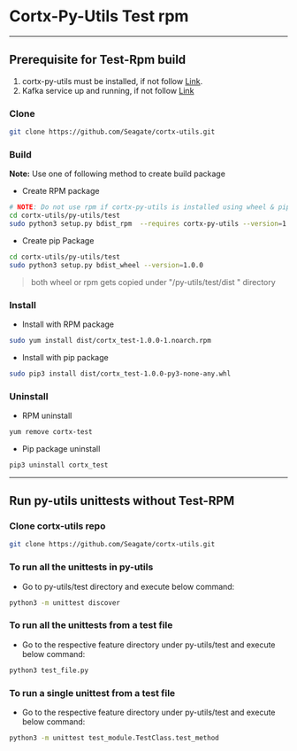 <!--                                                                            
CORTX-Py-Utils: CORTX Python common library.                                    
Copyright (c) 2021 Seagate Technology LLC and/or its Affiliates                 
This program is free software: you can redistribute it and/or modify            
it under the terms of the GNU Affero General Public License as published        
by the Free Software Foundation, either version 3 of the License, or            
(at your option) any later version.                                             
This program is distributed in the hope that it will be useful,                 
but WITHOUT ANY WARRANTY; without even the implied warranty of                  
MERCHANTABILITY or FITNESS FOR A PARTICULAR PURPOSE. See the                    
GNU Affero General Public License for more details.                             
You should have received a copy of the GNU Affero General Public License        
along with this program. If not, see <https://www.gnu.org/licenses/>.           
For any questions about this software or licensing,                             
please email opensource@seagate.com or cortx-questions@seagate.com.             
-->

# Cortx-Py-Utils Test rpm

---

## Prerequisite for Test-Rpm build

1. cortx-py-utils must be installed, if not follow [Link](https://github.com/Seagate/cortx-utils/blob/main/py-utils/README.md "cortx-py-utils installation").
2. Kafka service up and running, if not follow [Link](https://github.com/Seagate/cortx-utils/wiki/Kafka-Server-Setup "Kafka installation")

### Clone

```bash
git clone https://github.com/Seagate/cortx-utils.git
```

### Build

**Note:** Use one of following method to create build package

- Create RPM package

```bash
# NOTE: Do not use rpm if cortx-py-utils is installed using wheel & pip
cd cortx-utils/py-utils/test
sudo python3 setup.py bdist_rpm  --requires cortx-py-utils --version=1.0.0 --post-install test-post-install --post-uninstall test-post-uninstall
```

- Create pip Package

```bash
cd cortx-utils/py-utils/test
sudo python3 setup.py bdist_wheel --version=1.0.0
```

> both wheel or rpm gets copied under "/py-utils/test/dist " directory

### Install

- Install with RPM package

```sh
sudo yum install dist/cortx_test-1.0.0-1.noarch.rpm
```

- Install with pip package

```bash
sudo pip3 install dist/cortx_test-1.0.0-py3-none-any.whl
```

### Uninstall

- RPM uninstall

```bash
yum remove cortx-test
```

- Pip package uninstall

```bash
pip3 uninstall cortx_test
```

---

## Run py-utils unittests without Test-RPM

### Clone cortx-utils repo

```bash
git clone https://github.com/Seagate/cortx-utils.git
```

### To run all the unittests in py-utils

-   Go to py-utils/test directory and execute below command:

```bash
python3 -m unittest discover
```

### To run all the unittests from a test file

-   Go to the respective feature directory under py-utils/test and execute below command:

```bash
python3 test_file.py
```

### To run a single unittest from a test file

-   Go to the respective feature directory under py-utils/test and execute below command:

```bash
python3 -m unittest test_module.TestClass.test_method
```
